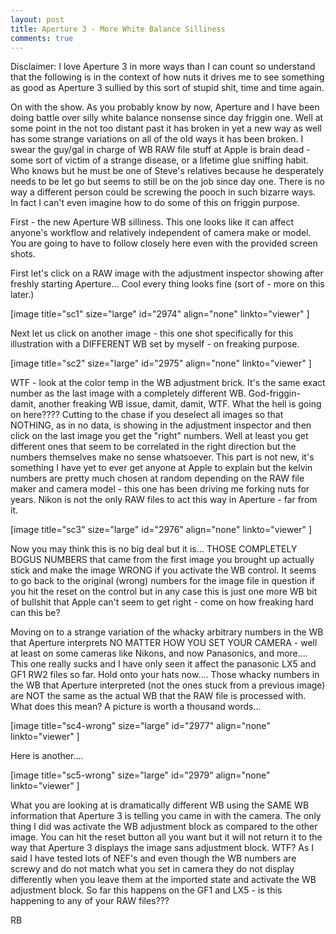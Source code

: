 ```yaml
---
layout: post
title: Aperture 3 - More White Balance Silliness
comments: true
---
```

Disclaimer: I love Aperture 3 in more ways than I can count so understand that the following is in the context of how nuts it drives me to see something as good as Aperture 3 sullied by this sort of stupid shit, time and time again.

On with the show. As you probably know by now, Aperture and I have been doing battle over silly white balance nonsense since day friggin one. Well at some point in the not too distant past it has broken in yet a new way as well has some strange variations on all of the old ways it has been broken. I swear the guy/gal in charge of WB RAW file stuff at Apple is brain dead - some sort of victim of a strange disease, or a lifetime glue sniffing habit. Who knows but he must be one of Steve's relatives because he desperately needs to be let go but seems to still be on the job since day one. There is no way a different person could be screwing the pooch in such bizarre ways. In fact I can't even imagine how to do some of this on friggin purpose.

First - the new Aperture WB silliness. This one looks like it can affect anyone's workflow and relatively independent of camera make or model. You are going to have to follow closely here even with the provided screen shots.

First let's click on a RAW image with the adjustment inspector showing after freshly starting Aperture... Cool every thing looks fine (sort of - more on this later.)

[image title="sc1" size="large" id="2974" align="none" linkto="viewer" ]

Next let us click on another image - this one shot specifically for this illustration with a DIFFERENT WB set by myself - on freaking purpose.

[image title="sc2" size="large" id="2975" align="none" linkto="viewer" ]

WTF - look at the color temp in the WB adjustment brick. It's the same exact number as the last image with a completely different WB. God-friggin-damit, another freaking WB issue, damit, damit, WTF. What the hell is going on here???? Cutting to the chase if you deselect all images so that NOTHING, as in no data, is showing in the adjustment inspector and then click on the last image you get the "right" numbers. Well at least you get different ones that seem to be correlated in the right direction but the numbers themselves make no sense whatsoever. This part is not new, it's something I have yet to ever get anyone at Apple to explain but the kelvin numbers are pretty much chosen at random depending on the RAW file maker and camera model - this one has been driving me forking nuts for years. Nikon is not the only RAW files to act this way in Aperture - far from it.

[image title="sc3" size="large" id="2976" align="none" linkto="viewer" ]

Now you may think this is no big deal but it is... THOSE COMPLETELY BOGUS NUMBERS that came from the first image you brought up actually stick and make the image WRONG if you activate the WB control. It seems to go back to the original (wrong) numbers for the image file in question if you hit the reset on the control but in any case this is just one more WB bit of bullshit that Apple can't seem to get right - come on how freaking hard can this be?

Moving on to a strange variation of the whacky arbitrary numbers in the WB that Aperture interprets NO MATTER HOW YOU SET YOUR CAMERA - well at least on some cameras like Nikons, and now Panasonics, and more.... This one really sucks and I have only seen it affect the panasonic LX5 and GF1 RW2 files so far. Hold onto your hats now.... Those whacky numbers in the WB that Aperture interpreted (not the ones stuck from a previous image) are NOT the same as the actual WB that the RAW file is processed with. What does this mean? A picture is worth a thousand words...

[image title="sc4-wrong" size="large" id="2977" align="none" linkto="viewer" ]

Here is another....

[image title="sc5-wrong" size="large" id="2979" align="none" linkto="viewer" ]

What you are looking at is dramatically different WB using the SAME WB information that Aperture 3 is telling you came in with the camera. The only thing I did was activate the WB adjustment block as compared to the other image. You can hit the reset button all you want but it will not return it to the way that Aperture 3 displays the image sans adjustment block. WTF? As I said I have tested lots of NEF's and even though the WB numbers are screwy and do not match what you set in camera they do not display differently when you leave them at the imported state and activate the WB adjustment block. So far this happens on the GF1 and LX5 - is this happening to any of your RAW files???

RB